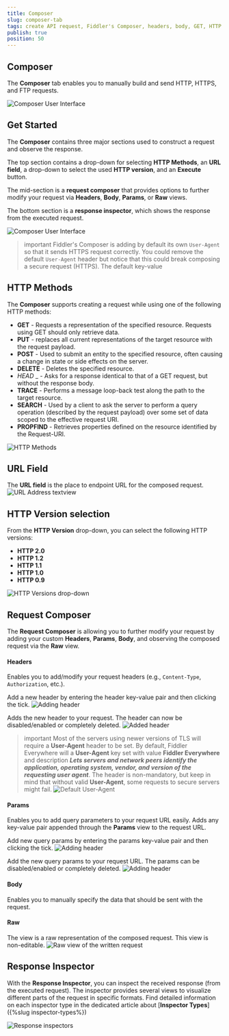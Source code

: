```yaml
---
title: Composer
slug: composer-tab
tags: create API request, Fiddler's Composer, headers, body, GET, HTTP request methods, HTTP response
publish: true
position: 50
---
```


## Composer

The __Composer__ tab enables you to manually build and send HTTP, HTTPS, and FTP requests.

![Composer User Interface](../images/composer/composer.png)

## Get Started

The __Composer__ contains three major sections used to construct a request and observe the response.

The top section contains a drop-down for selecting __HTTP Methods__, an __URL field__, a drop-down to select the used __HTTP version__, and an __Execute__ button.

The mid-section is  a __request composer__ that provides options to further modify your request via __Headers__, __Body__, __Params__, or __Raw__ views.

The bottom section is a __response inspector__, which shows the response from the executed request.

![Composer User Interface](../images/composer/composer-sections.png)

>important Fiddler's Composer is adding by default its own `User-Agent` so that it sends HTTPS request correctly. You could remove the default `User-Agent` header but notice that this could break composing a secure request (HTTPS). The default key-value

## HTTP Methods

The __Composer__ supports creating a request while using one of the following HTTP methods:

- __GET__ - Requests a representation of the specified resource. Requests using GET should only retrieve data.
- __PUT__ - replaces all current representations of the target resource with the request payload.
- __POST__ - Used to submit an entity to the specified resource, often causing a change in state or side effects on the server.
- __DELETE__ - Deletes the specified resource.
- _HEAD_ _ - Asks for a response identical to that of a GET request, but without the response body.
- __TRACE__ - Performs a message loop-back test along the path to the target resource.
- __SEARCH__ - Used by a client to ask the server to perform a query operation (described by the request payload) over some set of data scoped to the effective request URI.
- __PROPFIND__ - Retrieves properties defined on the resource identified by the Request-URI.

![HTTP Methods](../images/composer/composer-http-methods.png)

## URL Field

The  __URL field__ is the place to endpoint URL for the composed request.
![URL Address textview](../images/composer/composer-addresss-bar.png)

## HTTP Version selection

From the __HTTP Version__ drop-down, you can select the following HTTP versions:
- __HTTP 2.0__
- __HTTP 1.2__
- __HTTP 1.1__
- __HTTP 1.0__
- __HTTP 0.9__

![HTTP Versions drop-down](../images/composer/composer-http-version.png)

## Request Composer

The __Request Composer__ is allowing you to further modify your request by adding your custom __Headers__, __Params__, __Body__, and observing the composed request via the __Raw__ view.

#### Headers

Enables you to add/modify your request headers (e.g., `Content-Type`, `Authorization`, etc.). 

Add a new header by entering the header key-value pair and then clicking the tick.
![Adding header](../images/composer/composer-headers-before.png)

Adds the new header to your request. The header can now be disabled/enabled or completely deleted.
![Added header](../images/composer/composer-headers-after.png)

>important Most of the servers using newer versions of TLS will require a **User-Agent** header to be set. By default, Fiddler Everywhere will a **User-Agent** key set with value **Fiddler Everywhere** and description **_Lets servers and network peers identify the application, operating system, vendor, and version of the requesting user agent_**. The header is non-mandatory, but keep in mind that without valid **User-Agent**, some requests to secure servers might fail.
![Default User-Agent](../images/composer/composer-user-agent.png)

#### Params

Enables you to add query parameters to your request URL easily. Adds any key-value pair appended through the  __Params__ view to the request URL.

Add new query params by entering the params key-value pair and then clicking the tick.
 ![Adding header](../images/composer/composer-params-before.png)

Add the new query params to your request URL. The params can be disabled/enabled or completely deleted.
 ![Adding header](../images/composer/composer-params-after.png)


#### Body

Enables you to manually specify the data that should be sent with the request.

#### Raw

The view is a raw representation of the composed request. This view is non-editable.
![Raw view of the written request](../images/composer/composer-raw-view.png)

## Response Inspector

With the __Response Inspector__, you can inspect the received response (from the executed request). The inspector provides several views to visualize different parts of the request in specific formats. Find detailed information on each inspector type in the dedicated article about [__Inspector Types__]({%slug inspector-types%})

![Response inspectors](../images/composer/composer-response-inspectors.png)
